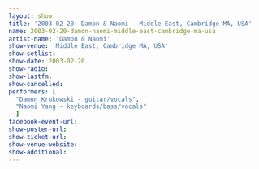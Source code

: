 ```yaml
---
layout: show
title: '2003-02-20: Damon & Naomi - Middle East, Cambridge MA, USA'
name: 2003-02-20-damon-naomi-middle-east-cambridge-ma-usa
artist-name: 'Damon & Naomi'
show-venue: 'Middle East, Cambridge MA, USA'
show-setlist: 
show-date: 2003-02-20
show-radio: 
show-lastfm: 
show-cancelled: 
performers: [
  "Damon Krukowski - guitar/vocals",
  "Naomi Yang - keyboards/bass/vocals"
  ]
facebook-event-url: 
show-poster-url: 
show-ticket-url: 
show-venue-website: 
show-additional: 
---
```


